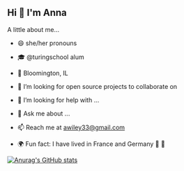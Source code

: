 ## Hi 🤗  I'm Anna 
A little about me...

- 😄 she/her pronouns
- 🎓 @turingschool alum
- 📍 Bloomington, IL
- 👯 I’m looking for open source projects to collaborate on
- 🤔 I’m looking for help with ...
- 💬 Ask me about ...
- 📫 Reach me at awiley33@gmail.com

- 🌍 Fun fact: I have lived in France and Germany 🥐 🥨

[![Anurag's GitHub stats](https://github-readme-stats.vercel.app/api?username=awiley33&show_icons=true&theme=rose)](https://github.com/anuraghazra/github-readme-stats)

<!--
PUT NOT QUITE READY THINGS IN HERE:

[![Top Langs](https://github-readme-stats.vercel.app/api/top-langs/?username=awiley33&theme=rose)](https://github.com/anuraghazra/github-readme-stats)

**awiley33/awiley33** is a ✨ _special_ ✨ repository because its `README.md` (this file) appears on your GitHub profile.


- 🎓 @turingschool alum
- 📍 Bloomington, IL
- 👯 I’m looking to collaborate on Open-Source
- 🤔 I’m looking for help with ...
- 💬 Ask me about ...
- 📫 Reach me at awiley33@gmail.com
- 😄 Pronouns: ...
- 🌍 Fun fact: I have lived in France and Germany 🥐 🥨
-->
